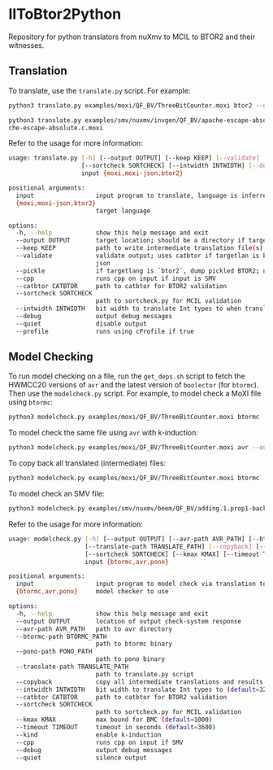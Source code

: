 # IlToBtor2Python

Repository for python translators from nuXmv to MCIL to BTOR2 and their witnesses. 

## Translation
To translate, use the `translate.py` script. For example:

```bash
python3 translate.py examples/moxi/QF_BV/ThreeBitCounter.moxi btor2 --output ThreeBitCounter.btor2
```
```bash
python3 translate.py examples/smv/nuxmv/invgen/QF_BV/apache-escape-absolute.c.smv moxi --output apa
che-escape-absolute.c.moxi
```

Refer to the usage for more information:
```bash
usage: translate.py [-h] [--output OUTPUT] [--keep KEEP] [--validate] [--pickle] [--cpp] [--catbtor CATBTOR]
                    [--sortcheck SORTCHECK] [--intwidth INTWIDTH] [--debug] [--quiet] [--profile]
                    input {moxi,moxi-json,btor2}

positional arguments:
  input                 input program to translate, language is inferred from file extension
  {moxi,moxi-json,btor2}
                        target language

options:
  -h, --help            show this help message and exit
  --output OUTPUT       target location; should be a directory if targetlang is 'btor2', a filename otherwise
  --keep KEEP           path to write intermediate translation file(s)
  --validate            validate output; uses catbtor if targetlan is btor2, sortcheck.py if targetlang is moxi or moxi-
                        json
  --pickle              if targetlang is `btor2`, dump pickled BTOR2; needed for witness translations
  --cpp                 runs cpp on input if input is SMV
  --catbtor CATBTOR     path to catbtor for BTOR2 validation
  --sortcheck SORTCHECK
                        path to sortcheck.py for MCIL validation
  --intwidth INTWIDTH   bit width to translate Int types to when translating to BTOR2
  --debug               output debug messages
  --quiet               disable output
  --profile             runs using cProfile if true
```

## Model Checking
To run model checking on a file, run the `get_deps.sh` script to fetch the HWMCC20 versions of `avr` and the latest version of `boolector` (for `btormc`). Then use the `modelcheck.py` script. For example, to model check a MoXI file using `btormc`:
```bash
python3 modelcheck.py examples/moxi/QF_BV/ThreeBitCounter.moxi btormc --output ThreeBitCounter.witness
```

To model check the same file using `avr` with k-induction:
```bash
python3 modelcheck.py examples/moxi/QF_BV/ThreeBitCounter.moxi avr --output ThreeBitCounter.witness --kind
```

To copy back all translated (intermediate) files:
```bash
python3 modelcheck.py examples/moxi/QF_BV/ThreeBitCounter.moxi btormc --output ThreeBitCounter --copyback
```

To model check an SMV file:
```bash
python3 modelcheck.py examples/smv/nuxmv/beem/QF_BV/adding.1.prop1-back-serstep.btor.smv btormc --output adding.1.prop1-back-serstep.btor.smv.witness
```

Refer to the usage for more information:
```bash
usage: modelcheck.py [-h] [--output OUTPUT] [--avr-path AVR_PATH] [--btormc-path BTORMC_PATH] [--pono-path PONO_PATH]
                     [--translate-path TRANSLATE_PATH] [--copyback] [--intwidth INTWIDTH] [--catbtor CATBTOR]
                     [--sortcheck SORTCHECK] [--kmax KMAX] [--timeout TIMEOUT] [--kind] [--cpp] [--debug] [--quiet]
                     input {btormc,avr,pono}

positional arguments:
  input                 input program to model check via translation to btor2
  {btormc,avr,pono}     model checker to use

options:
  -h, --help            show this help message and exit
  --output OUTPUT       location of output check-system response
  --avr-path AVR_PATH   path to avr directory
  --btormc-path BTORMC_PATH
                        path to btormc binary
  --pono-path PONO_PATH
                        path to pono binary
  --translate-path TRANSLATE_PATH
                        path to translate.py script
  --copyback            copy all intermediate translations and results to output location
  --intwidth INTWIDTH   bit width to translate Int types to (default=32)
  --catbtor CATBTOR     path to catbtor for BTOR2 validation
  --sortcheck SORTCHECK
                        path to sortcheck.py for MCIL validation
  --kmax KMAX           max bound for BMC (default=1000)
  --timeout TIMEOUT     timeout in seconds (default=3600)
  --kind                enable k-induction
  --cpp                 runs cpp on input if SMV
  --debug               output debug messages
  --quiet               silence output
```
